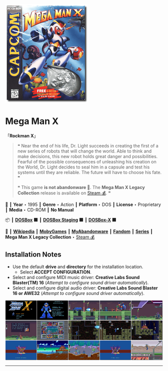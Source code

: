 ![](Thumbnail.png "application-thumbnail")

# Mega Man X

「**Rockman X**」

> ❝ Near the end of his life, Dr. Light succeeds in creating the first of a new series of robots that will change the world. Able to think and make decisions, this new robot holds great danger and possibilities. Fearful of the possible consequences of unleashing his creation on the World, Dr. Light decides to seal him in a capsule and test his systems until they are reliable. The future will have to choose his fate. ❞
>
> ❝ This game **is not abandonware 🚫**. The **Mega Man X Legacy Collection** release is available on [Steam 💰](https://store.steampowered.com/app/743890/Mega_Man_X_Legacy_Collection/). ❞
>

📌 ┃ **Year** ‣ 1995 ┃ **Genre** ‣ Action ┃ **Platform** ‣ DOS ┃ **License** ‣ Proprietary ┃ **Media** ‣ CD-ROM ┃ **No Manual** 

📦 ┃ **[DOSBox](https://www.dosbox.com/) 🟩** ┃ **[DOSBox Staging](https://dosbox-staging.github.io/) 🟩** ┃ **[DOSBox-X](https://dosbox-x.com/) 🟩** 

📎 ┃ **[Wikipedia](https://en.wikipedia.org/wiki/Mega_Man_X_(video_game))** ┃ **[MobyGames](https://www.mobygames.com/game/1334/mega-man-x/)** ┃ **[MyAbandonware](https://www.myabandonware.com/game/mega-man-x-2wh)** ┃ **[Fandom](https://megaman.fandom.com/wiki/Mega_Man_X_(video_game))** ┃ **[Series](https://en.wikipedia.org/wiki/Mega_Man_X)** ┃ **Mega Man X Legacy Collection** ‣ [Steam 💰](https://store.steampowered.com/app/743890/Mega_Man_X_Legacy_Collection/) 

## Installation Notes
- Use the default **drive** and **directory** for the installation location.
  - Select **ACCEPT CONFIGURATION**.
- Select and configure MIDI music driver: **Creative Labs Sound Blaster(TM) 16** (*Attempt to configure sound driver automatically*).
- Select and configure digital audio driver: **Creative Labs Sound Blaster 16 or AWE32** (*Attempt to configure sound driver automatically*).

![](Montage.png "Mega Man X")

---

